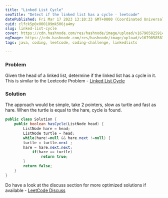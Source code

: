 ```yaml
---
title: "Linked List Cycle"
seoTitle: "Detect if the linked list has a cycle - leetcode"
datePublished: Fri Mar 17 2023 13:10:33 GMT+0000 (Coordinated Universal Time)
cuid: clfck5p0x000109mk506ja4my
slug: linked-list-cycle
cover: https://cdn.hashnode.com/res/hashnode/image/upload/v1679058259147/326c7bf1-9234-4cf2-b21c-1e7baa47003b.jpeg
ogImage: https://cdn.hashnode.com/res/hashnode/image/upload/v1679058583900/84ecb46d-76a2-414a-8f1e-dd02e48d4ed3.jpeg
tags: java, coding, leetcode, coding-challenge, linkedlists

---
```


### Problem

Given the head of a linked list, determine if the linked list has a cycle in it. This is similar to the Leetcode Problem - [Linked List Cycle](https://leetcode.com/problems/linked-list-cycle/)

### Solution

The approach would be simple, take 2 pointers, slow as turtle and fast as hare. When the turtle is equal to the hare, cycle is found.

```java
public class Solution {
    public boolean hasCycle(ListNode head) {
        ListNode hare = head;
        ListNode turtle = head;
        while(hare!=null && hare.next !=null) {
        turtle = turtle.next ;
        hare = hare.next.next;
            if(hare == turtle)
                return true;
        }
        return false;    
    }
}
```

Do have a look at the discuss section for more optimized solutions if available - [LeetCode Discuss](https://leetcode.com/problems/linked-list-cycle/discuss/?currentPage=1&orderBy=most_votes&query=&tag=java)